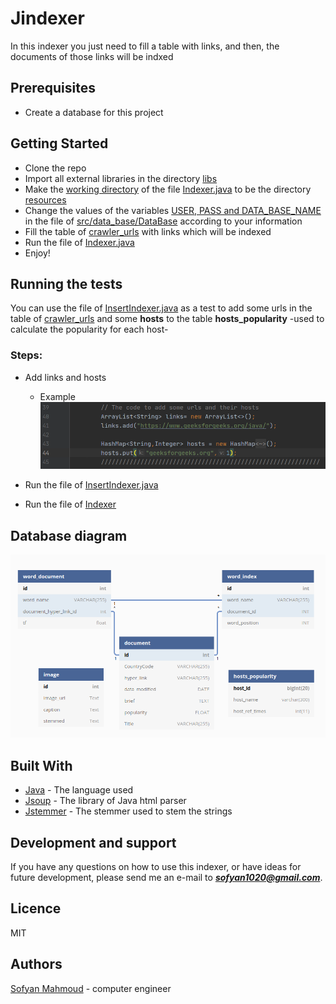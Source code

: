 # Jindexer

In this indexer you just need to fill a table with links, and then, the documents of those links will be indxed


## Prerequisites

* Create a database for this project 

## Getting Started

* Clone the repo
* Import all external libraries in the directory <ins>libs</ins>
* Make the <ins>working directory</ins> of the file <ins>Indexer.java</ins> to be the directory <ins>resources</ins>
* Change the values of the variables <ins>USER, PASS and DATA_BASE_NAME</ins> in the file of <ins>src/data_base/DataBase</ins> according to your information
* Fill the table of <ins>crawler_urls</ins> with links which will be indexed
* Run the file of <ins>Indexer.java</ins>
* Enjoy!



## Running the tests

You can use the file of <ins>InsertIndexer.java</ins> as a test to add some urls in the table of <ins>crawler_urls</ins>
and some **hosts** to the table **hosts_popularity** -used to calculate the popularity for each host-

### Steps:

* Add links and hosts
    * Example
![Add links and hosts](https://github.com/SofyanMahmoud0000/Jindexer/blob/master/Addlinks.png)

* Run the file of <ins>InsertIndexer.java</ins>
* Run the file of <ins>Indexer</ins>

## Database diagram
![Database diagram](https://github.com/sofyanmahmoud0000/Jindexer/blob/master/DataBaseDiagram.png) 

## Built With

* [Java](https://www.geeksforgeeks.org/java/) - The language used
* [Jsoup](https://github.com/jhy/jsoup) - The library of Java html parser 
* [Jstemmer](https://github.com/sofyanmahmoud0000/Jstemmer) - The stemmer used to stem the strings 

## Development and support

If you have any questions on how to use this indexer, or have ideas for future development, please send me an e-mail to ***sofyan1020@gmail.com***.


## Licence 
MIT

## Authors

[Sofyan Mahmoud](https://github.com/sofyanmahmoud0000) - computer engineer

